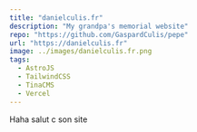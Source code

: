 ```yaml
---
title: "danielculis.fr"
description: "My grandpa's memorial website"
repo: "https://github.com/GaspardCulis/pepe"
url: "https://danielculis.fr"
image: ../images/danielculis.fr.png
tags:
  - AstroJS
  - TailwindCSS
  - TinaCMS
  - Vercel
---
```


Haha salut c son site

